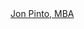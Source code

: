 <html>
<head>
<script src="https://platform.linkedin.com/badges/js/profile.js" async defer type="text/javascript"></script>
</head>
<body>
<div class="badge-base LI-profile-badge" data-locale="en_US" data-size="large" data-theme="dark" data-type="VERTICAL" data-vanity="zerodaylight" data-version="v1"><a class="badge-base__link LI-simple-link" href="https://www.linkedin.com/in/zerodaylight?trk=profile-badge">Jon Pinto, MBA</a></div>
</body>
</html>
